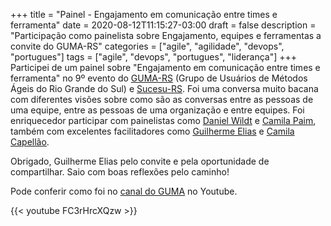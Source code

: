 +++
title = "Painel - Engajamento em comunicação entre times e ferramenta"
date = 2020-08-12T11:15:27-03:00
draft = false
description = "Participação como painelista sobre Engajamento, equipes e ferramentas a convite do GUMA-RS"
categories = ["agile", "agilidade", "devops", "portugues"]
tags = ["agile", "devops", "portugues", "liderança"]
+++
Participei de um painel sobre "Engajamento em comunicação entre times e ferramenta" no 9º evento do [GUMA-RS](https://medium.com/guma-rs) (Grupo de Usuários de Métodos Ágeis do Rio Grande do Sul) e [Sucesu-RS](https://sucesurs.org.br). Foi uma conversa muito bacana com diferentes visões sobre como são as conversas entre as pessoas de uma equipe, entre as pessoas de uma organização e entre equipes. Foi enriquecedor participar com painelistas como [Daniel Wildt](https://www.linkedin.com/in/danielwildt/) e [Camila Paim](https://www.linkedin.com/in/camilasantospaim/), também com excelentes facilitadores como [Guilherme Elias](https://www.linkedin.com/in/guilhermeelias/) e [Camila Capellão](https://www.linkedin.com/in/camilacapellao).

Obrigado, Guilherme Elias pelo convite e pela oportunidade de compartilhar. Saio com boas reflexões pelo caminho! 

Pode conferir como foi no [canal do GUMA](https://www.youtube.com/watch?v=FC3rHrcXQzw) no Youtube.

{{< youtube FC3rHrcXQzw >}}